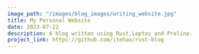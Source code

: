 ```yaml
---
image_path: "/images/blog_images/writing_website.jpg"
title: My Personal Website
date: 2023-07-22
description: A blog written using Rust,Leptos and Preline.
project_link: https://github.com/itehax/rust-blog
---
```

